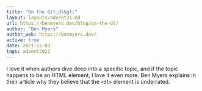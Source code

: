 ```yaml
---
title: "On the &lt;dl&gt;"
layout: layouts/advent21.md
url: https://benmyers.dev/blog/on-the-dl/
author: "Ben Myers"
author_web: https://benmyers.dev/
active: true
date: 2021-12-03
tags: advent2021
---
```


I love it when authors dive deep into a specific topic, and if the topic happens to be an HTML element, I love it even more. Ben Myers explains in their article why they believe that the `<dl>` element is underrated.